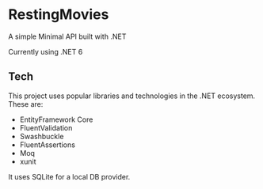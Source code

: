 # RestingMovies
A simple Minimal API built with .NET

Currently using .NET 6

## Tech
This project uses popular libraries and technologies in the .NET ecosystem. These are:

- EntityFramework Core
- FluentValidation
- Swashbuckle
- FluentAssertions
- Moq
- xunit

It uses SQLite for a local DB provider.